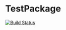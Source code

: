 # TestPackage
[![Build Status](https://travis-ci.com/M7mdSale7/TestPackage.svg?branch=master)](https://travis-ci.com/M7mdSale7/TestPackage)
